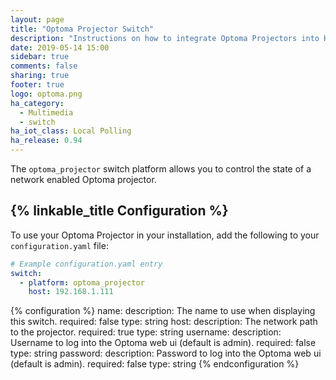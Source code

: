 ```yaml
---
layout: page
title: "Optoma Projector Switch"
description: "Instructions on how to integrate Optoma Projectors into Home Assistant."
date: 2019-05-14 15:00
sidebar: true
comments: false
sharing: true
footer: true
logo: optoma.png
ha_category:
  - Multimedia
  - switch
ha_iot_class: Local Polling
ha_release: 0.94
---
```


The `optoma_projector` switch platform allows you to control the state of a network enabled Optoma projector.

## {% linkable_title Configuration %}

To use your Optoma Projector in your installation, add the following to your `configuration.yaml` file:

```yaml
# Example configuration.yaml entry
switch:
  - platform: optoma_projector
    host: 192.168.1.111
```

{% configuration %}
name:
  description: The name to use when displaying this switch.
  required: false
  type: string
host:
  description: The network path to the projector.
  required: true
  type: string
username:
  description: Username to log into the Optoma web ui (default is admin).
  required: false
  type: string
password:
  description: Password to log into the Optoma web ui (default is admin).
  required: false
  type: string
{% endconfiguration %}
